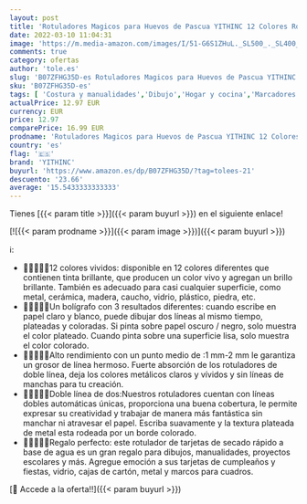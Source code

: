 ```yaml
---
layout: post
title: 'Rotuladores Magicos para Huevos de Pascua YITHINC 12 Colores Rotuladores Doble Linea Rotuladores Metalicos para Scrapbooking Regalos Niña 10 Años Rotuladores Niños  Rotuladores Magicos Cambio Color'
date: 2022-03-10 11:04:31
image: 'https://m.media-amazon.com/images/I/51-G6S1ZHuL._SL500_._SL400_.jpg'
comments: true
category: ofertas
author: 'tole.es'
slug: 'B07ZFHG35D-es Rotuladores Magicos para Huevos de Pascua YITHINC 12...'
sku: 'B07ZFHG35D-es'
tags: [ 'Costura y manualidades','Dibujo','Hogar y cocina','Marcadores','Materiales de dibujo','rotuladores','yithinc', ]
actualPrice: 12.97 EUR
currency: EUR
price: 12.97
comparePrice: 16.99 EUR
prodname: 'Rotuladores Magicos para Huevos de Pascua YITHINC 12 Colores Rotuladores Doble Linea Rotuladores Metalicos para Scrapbooking Regalos Niña 10 Años Rotuladores Niños  Rotuladores Magicos Cambio Color'
country: 'es'
flag: '🇪🇸'
brand: 'YITHINC'
buyurl: 'https://www.amazon.es/dp/B07ZFHG35D/?tag=tolees-21'
descuento: '23.66'
average: '15.5433333333333'
---
```


Tienes [{{< param title >}}]({{< param buyurl >}}) en el siguiente enlace!

[![{{< param prodname >}}]({{< param image >}})]({{< param buyurl >}})

ℹ️:

- 🌟🌟🌟🌟🌟12 colores vividos: disponible en 12 colores diferentes que contienen tinta brillante, que producen un color vivo y agregan un brillo brillante. También es adecuado para casi cualquier superficie, como metal, cerámica, madera, caucho, vidrio, plástico, piedra, etc.
- 🌟🌟🌟🌟🌟Un bolígrafo con 3 resultados diferentes: cuando escribe en papel claro y blanco, puede dibujar dos líneas al mismo tiempo, plateadas y coloradas. Si pinta sobre papel oscuro / negro, solo muestra el color plateado. Cuando pinta sobre una superficie lisa, solo muestra el color colorado.
- 🌟🌟🌟🌟🌟Alto rendimiento con un punto medio de :1 mm-2 mm le garantiza un grosor de línea hermoso. Fuerte absorción de los rotuladores de doble línea, deja los colores metálicos claros y vívidos y sin líneas de manchas para tu creación.
- 🌟🌟🌟🌟🌟Doble línea de dos:Nuestros rotuladores cuentan con líneas dobles automáticas únicas, proporciona una buena cobertura, le permite expresar su creatividad y trabajar de manera más fantástica sin manchar ni atravesar el papel. Escriba suavamente y la textura plateada de metal esta rodeada por un borde colorado.
- 🌟🌟🌟🌟🌟Regalo perfecto: este rotulador de tarjetas de secado rápido a base de agua es un gran regalo para dibujos, manualidades, proyectos escolares y más. Agregue emoción a sus tarjetas de cumpleaños y fiestas, vidrio, cajas de cartón, metal y marcos para cuadros.

[🛒 Accede a la oferta!!]({{< param buyurl >}})
